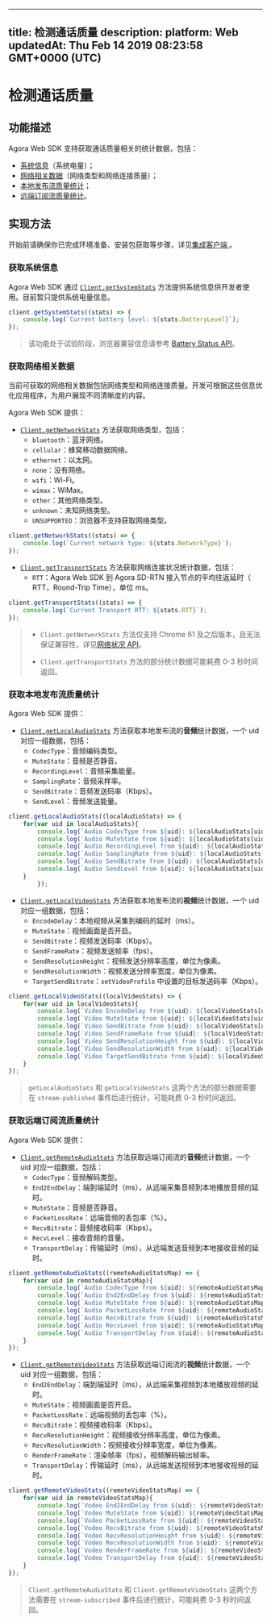 
---
title: 检测通话质量
description: 
platform: Web
updatedAt: Thu Feb 14 2019 08:23:58 GMT+0000 (UTC)
---
# 检测通话质量
## 功能描述

Agora Web SDK 支持获取通话质量相关的统计数据，包括：

- [系统信息](#system_statistics)（系统电量）；
- [网络相关数据](#network_statistics)（网络类型和网络连接质量）；
- [本地发布流质量统计](#local_stream_statistics)；
- [远端订阅流质量统计](#remote_stream_statistics)。

## 实现方法

开始前请确保你已完成环境准备、安装包获取等步骤，详见[集成客户端 ](../../cn/Video/web_prepare.md)。

<a name ="system_statistics"></a>
### 获取系统信息

Agora Web SDK 通过 [`Client.getSystemStats`](https://docs.agora.io/cn/Video/API%20Reference/web/interfaces/agorartc.client.html#getsystemstats) 方法提供系统信息供开发者使用。目前暂只提供系统电量信息。

``` javascript
client.getSystemStats((stats) => {
	console.log(`Current battery level: ${stats.BatteryLevel}`);
});
```

> 该功能处于试验阶段，浏览器兼容信息请参考 [Battery Status API](https://developer.mozilla.org/zh-CN/docs/Web/API/Battery_Status_API)。

<a name ="network_statistics"></a>
### 获取网络相关数据

当前可获取的网络相关数据包括网络类型和网络连接质量。开发可根据这些信息优化应用程序，为用户展现不同清晰度的内容。

Agora Web SDK 提供： 

- [`Client.getNetworkStats`](https://docs.agora.io/cn/Video/API%20Reference/web/interfaces/agorartc.client.html#getnetworkstats) 方法获取网络类型，包括：
  - `bluetooth`：蓝牙网络。
  - `cellular`：蜂窝移动数据网络。
  - `ethernet`：以太网。
  - `none`：没有网络。
  - `wifi`：Wi-Fi。
  - `wimax`：WiMax。
  - `other`：其他网络类型。
  - `unknown`：未知网络类型。
  - `UNSUPPORTED`：浏览器不支持获取网络类型。

``` javascript 
client.getNetworkStats((stats) => {                        
	console.log(`Current network type: ${stats.NetworkType}`); 
});                                                        
```

- [`Client.getTransportStats`](https://docs.agora.io/cn/Video/API%20Reference/web/interfaces/agorartc.client.html#gettransportstats) 方法获取网络连接状况统计数据，包括：
  - `RTT`：Agora Web SDK 到 Agora SD-RTN 接入节点的平均往返延时（ RTT，Round-Trip Time），单位 ms。

``` javascript
client.getTransportStats((stats) => {
	console.log(`Current Transport RTT: ${stats.RTT}`);
});                           
```

> - `Client.getNetworkStats` 方法仅支持 Chrome 61 及之后版本，且无法保证兼容性，详见[网络状况 API](https://developer.mozilla.org/zh-CN/docs/Web/API/Network_Information_API)。
>
> - `Client.getTransportStats` 方法的部分统计数据可能耗费 0-3 秒时间返回。

<a name ="local_stream_statistics"></a>
### 获取本地发布流质量统计

Agora Web SDK 提供：

- [`Client.getLocalAudioStats`](https://docs.agora.io/cn/Video/API%20Reference/web/interfaces/agorartc.client.html#getlocalaudiostats) 方法获取本地发布流的**音频**统计数据，一个 uid 对应一组数据，包括：
  - `CodecType`：音频编码类型。
  - `MuteState`：音频是否静音。
  - `RecordingLevel`：音频采集能量。
  - `SamplingRate`：音频采样率。
  - `SendBitrate`：音频发送码率（Kbps）。
  - `SendLevel`：音频发送能量。

``` javascript
client.getLocalAudioStats((localAudioStats) => {
	for(var uid in localAudioStats){
		console.log(`Audio CodecType from ${uid}: ${localAudioStats[uid].CodecType}`);
		console.log(`Audio MuteState from ${uid}: ${localAudioStats[uid].MuteState}`);
		console.log(`Audio RecordingLevel from ${uid}: ${localAudioStats[uid].RecordingLevel}`);
		console.log(`Audio SamplingRate from ${uid}: ${localAudioStats[uid].SamplingRate}`);
		console.log(`Audio SendBitrate from ${uid}: ${localAudioStats[uid].SendBitrate}`);
		console.log(`Audio SendLevel from ${uid}: ${localAudioStats[uid].SendLevel}`);
	}
		});
```

- [`Client.getLocalVideoStats`](https://docs.agora.io/cn/Video/API%20Reference/web/interfaces/agorartc.client.html#getlocalvideostats) 方法获取本地发布流的**视频**统计数据，一个 uid 对应一组数据，包括：
  - `EncodeDelay`：本地视频从采集到编码的延时（ms）。
  - `MuteState`：视频画面是否开启。
  - `SendBitrate`：视频发送码率（Kbps）。
  - `SendFrameRate`：视频发送帧率（fps）。
  - `SendResolutionHeight`：视频发送分辨率高度，单位为像素。
  - `SendResolutionWidth`：视频发送分辨率宽度，单位为像素。
  - `TargetSendBitrate`：`setVideoProfile` 中设置的目标发送码率（Kbps）。 

``` javascript
client.getLocalVideoStats((localVideoStats) => {
	for(var uid in localVideoStats){
		console.log(`Video EncodeDelay from ${uid}: ${localVideoStats[uid].EncodeDelay}`);
		console.log(`Video MuteState from ${uid}: ${localVideoStats[uid].MuteState}`);
		console.log(`Video SendBitrate from ${uid}: ${localVideoStats[uid].SendBitrate}`);
		console.log(`Video SendFrameRate from ${uid}: ${localVideoStats[uid].SendFrameRate}`);
		console.log(`Video SendResolutionHeight from ${uid}: ${localVideoStats[uid].SendResolutionHeight}`);
		console.log(`Video SendResolutionWidth from ${uid}: ${localVideoStats[uid].SendResolutionWidth}`);
		console.log(`Video TargetSendBitrate from ${uid}: ${localVideoStats[uid].TargetSendBitrate}`);
	}
});
```

> `getLocalAudioStats` 和 `getLocalVideoStats` 这两个方法的部分数据需要在 `stream-published` 事件后进行统计，可能耗费 0-3 秒时间返回。

<a name ="remote_stream_statistics"></a>
### 获取远端订阅流质量统计

Agora Web SDK 提供：

- [`Client.getRemoteAudioStats`](https://docs.agora.io/cn/Video/API%20Reference/web/interfaces/agorartc.client.html#getremoteaudiostats) 方法获取远端订阅流的**音频**统计数据，一个 uid 对应一组数据，包括：
  - `CodecType`：音频解码类型。
  - `End2EndDelay`：端到端延时（ms），从远端采集音频到本地播放音频的延时。
  - `MuteState`：音频是否静音。
  - `PacketLossRate`：远端音频的丢包率（%）。
  - `RecvBitrate`：音频接收码率（Kbps）。
  - `RecvLevel`：接收音频的音量。
  - `TransportDelay`：传输延时（ms），从远端发送音频到本地接收音频的延时。

``` javascript
client.getRemoteAudioStats((remoteAudioStatsMap) => {
	for(var uid in remoteAudioStatsMap){
		console.log(`Audio CodecType from ${uid}: ${remoteAudioStatsMap[uid].CodecType}`);
		console.log(`Audio End2EndDelay from ${uid}: ${remoteAudioStatsMap[uid].End2EndDelay}`);
		console.log(`Audio MuteState from ${uid}: ${remoteAudioStatsMap[uid].MuteState}`);
		console.log(`Audio PacketLossRate from ${uid}: ${remoteAudioStatsMap[uid].PacketLossRate}`);
		console.log(`Audio RecvBitrate from ${uid}: ${remoteAudioStatsMap[uid].RecvBitrate}`);
		console.log(`Audio RecvLevel from ${uid}: ${remoteAudioStatsMap[uid].RecvLevel}`);
		console.log(`Audio TransportDelay from ${uid}: ${remoteAudioStatsMap[uid].TransportDelay}`);
	}
});
```

- [`Client.getRemoteVideoStats`](https://docs.agora.io/cn/Video/API%20Reference/web/interfaces/agorartc.client.html#getremotevideostats) 方法获取远端订阅流的**视频**统计数据，一个 uid 对应一组数据，包括：
  - `End2EndDelay`：端到端延时（ms），从远端采集视频到本地播放视频的延时。
  - `MuteState`：视频画面是否开启。
  - `PacketLossRate`：远端视频的丢包率（%）。
  - `RecvBitrate`：视频接收码率（Kbps）。
  - `RecvResolutionHeight`：视频接收分辨率高度，单位为像素。
  - `RecvResolutionWidth`：视频接收分辨率宽度，单位为像素。
  - `RenderFrameRate`：渲染帧率（fps），视频解码输出帧率。 
  - `TransportDelay`：传输延时（ms），从远端发送视频到本地接收视频的延时。

``` javascript
client.getRemoteVideoStats((remoteVideoStatsMap) => {
	for(var uid in remoteVideoStatsMap){
		console.log(`Vodeo End2EndDelay from ${uid}: ${remoteVideoStatsMap[uid].End2EndDelay}`);
		console.log(`Vodeo MuteState from ${uid}: ${remoteVideoStatsMap[uid].MuteState}`);
		console.log(`Vodeo PacketLossRate from ${uid}: ${remoteVideoStatsMap[uid].PacketLossRate}`);
		console.log(`Vodeo RecvBitrate from ${uid}: ${remoteVideoStatsMap[uid].RecvBitrate}`);
		console.log(`Vodeo RecvResolutionHeight from ${uid}: ${remoteVideoStatsMap[uid].RecvResolutionHeight}`);
		console.log(`Vodeo RecvResolutionWidth from ${uid}: ${remoteVideoStatsMap[uid].RecvResolutionWidth}`);
		console.log(`Vodeo RenderFrameRate from ${uid}: ${remoteVideoStatsMap[uid].RenderFrameRate}`);
		console.log(`Vodeo TransportDelay from ${uid}: ${remoteVideoStatsMap[uid].TransportDelay}`);
	}
});
```

> `Client.getRemoteAudioStats` 和 `Client.getRemoteVideoStats` 这两个方法需要在 `stream-subscribed` 事件后进行统计，可能耗费 0-3 秒时间返回。

